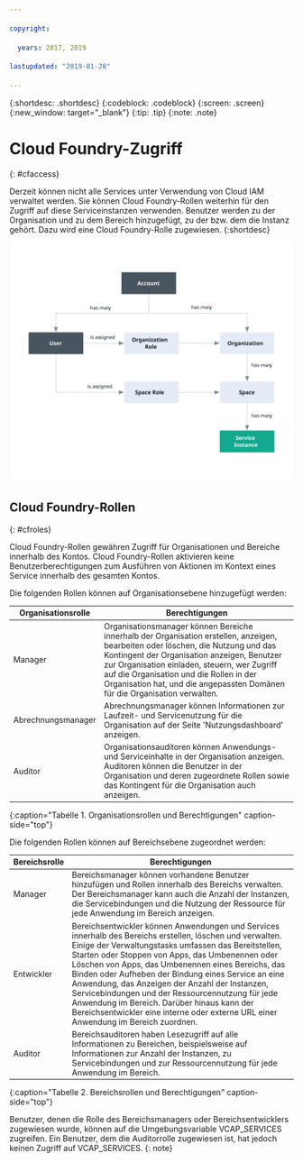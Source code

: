 ```yaml
---

copyright:

  years: 2017, 2019

lastupdated: "2019-01-28"

---
```


{:shortdesc: .shortdesc}
{:codeblock: .codeblock}
{:screen: .screen}
{:new_window: target="_blank"}
{:tip: .tip}
{:note: .note}

# Cloud Foundry-Zugriff
{: #cfaccess}

Derzeit können nicht alle Services unter Verwendung von Cloud IAM verwaltet werden. Sie können Cloud Foundry-Rollen weiterhin für den Zugriff auf diese Serviceinstanzen verwenden. Benutzer werden zu der Organisation und zu dem Bereich hinzugefügt, zu der bzw. dem die Instanz gehört. Dazu wird eine Cloud Foundry-Rolle zugewiesen. 
{:shortdesc}


![Zugriff mithilfe von Cloud Foundry-Organisationen und -Bereichen in einem Konto](images/cf-diagram.svg "Informationen zum Zugriff in einem Konto mithilfe von Cloud Foundry-Organisationen, -Bereichen und -Rollen")


## Cloud Foundry-Rollen
{: #cfroles}

Cloud Foundry-Rollen gewähren Zugriff für Organisationen und Bereiche innerhalb des Kontos. Cloud Foundry-Rollen aktivieren keine Benutzerberechtigungen zum Ausführen von Aktionen im Kontext eines Service innerhalb des gesamten Kontos.

Die folgenden Rollen können auf Organisationsebene hinzugefügt werden:

| Organisationsrolle | Berechtigungen |
|-------------------|-------------|
|Manager | Organisationsmanager können Bereiche innerhalb der Organisation erstellen, anzeigen, bearbeiten oder löschen, die Nutzung und das Kontingent der Organisation anzeigen, Benutzer zur Organisation einladen, steuern, wer Zugriff auf die Organisation und die Rollen in der Organisation hat, und die angepassten Domänen für die Organisation verwalten. |
|Abrechnungsmanager | Abrechnungsmanager können Informationen zur Laufzeit- und Servicenutzung für die Organisation auf der Seite 'Nutzungsdashboard' anzeigen.  |
|Auditor | Organisationsauditoren können Anwendungs- und Serviceinhalte in der Organisation anzeigen. Auditoren können die Benutzer in der Organisation und deren zugeordnete Rollen sowie das Kontingent für die Organisation auch anzeigen. |
{:caption="Tabelle 1. Organisationsrollen und Berechtigungen" caption-side="top"}

Die folgenden Rollen können auf Bereichsebene zugeordnet werden:

| Bereichsrolle | Berechtigungen |
|------------|-------------|
|Manager | Bereichsmanager können vorhandene Benutzer hinzufügen und Rollen innerhalb des Bereichs verwalten. Der Bereichsmanager kann auch die Anzahl der Instanzen, die Servicebindungen und die Nutzung der Ressource für jede Anwendung im Bereich anzeigen. |
|Entwickler | Bereichsentwickler können Anwendungen und Services innerhalb des Bereichs erstellen, löschen und verwalten. Einige der Verwaltungstasks umfassen das Bereitstellen, Starten oder Stoppen von Apps, das Umbenennen oder Löschen von Apps, das Umbenennen eines Bereichs, das Binden oder Aufheben der Bindung eines Service an eine Anwendung, das Anzeigen der Anzahl der Instanzen, Servicebindungen und der Ressourcennutzung für jede Anwendung im Bereich. Darüber hinaus kann der Bereichsentwickler eine interne oder externe URL einer Anwendung im Bereich zuordnen.   |
|Auditor | Bereichsauditoren haben Lesezugriff auf alle Informationen zu Bereichen, beispielsweise auf Informationen zur Anzahl der Instanzen, zu Servicebindungen und zur Ressourcennutzung für jede Anwendung im Bereich. |
{:caption="Tabelle 2. Bereichsrollen und Berechtigungen" caption-side="top"}

Benutzer, denen die Rolle des Bereichsmanagers oder Bereichsentwicklers zugewiesen wurde, können auf die Umgebungsvariable VCAP_SERVICES zugreifen. Ein Benutzer, dem die Auditorrolle zugewiesen ist, hat jedoch keinen Zugriff auf VCAP_SERVICES.
{: note}
